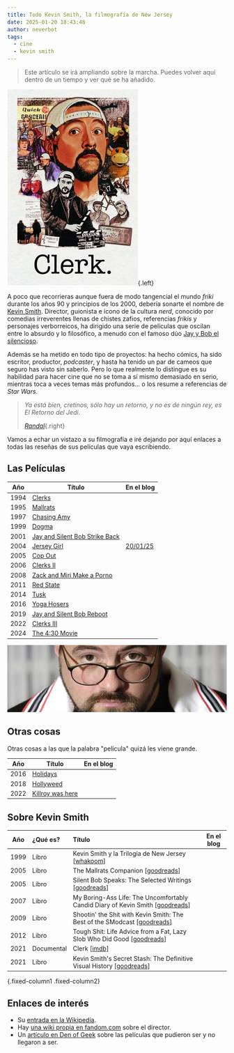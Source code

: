 ```yaml
---
title: Todo Kevin Smith, la filmografía de New Jersey
date: 2025-01-20 18:43:48
author: neverbot
tags:
  - cine
  - kevin smith
---
```


> Este artículo se irá ampliando sobre la marcha. Puedes volver aquí dentro de un tiempo y ver qué se ha añadido.

![Kevin Smith Clerk](./index/kevin-smith-clerk.jpg){.left}

A poco que recorrieras aunque fuera de modo tangencial el mundo *friki* durante los años 90 y principios de los 2000, debería sonarte el nombre de [Kevin Smith](https://en.wikipedia.org/wiki/Kevin_Smith). Director, guionista e icono de la cultura *nerd*, conocido por comedias irreverentes llenas de chistes zafios, referencias *frikis* y personajes verborreicos, ha dirigido una serie de películas que oscilan entre lo absurdo y lo filosófico, a menudo con el famoso dúo [Jay y Bob el silencioso](https://en.wikipedia.org/wiki/Jay_and_Silent_Bob).

Además se ha metido en todo tipo de proyectos: ha hecho cómics, ha sido escritor, productor, *podcaster*, y hasta ha tenido un par de cameos que seguro has visto sin saberlo. Pero lo que realmente lo distingue es su habilidad para hacer cine que no se toma a sí mismo demasiado en serio, mientras toca a veces temas más profundos... o los resume a referencias de *Star Wars*. 

> *Ya está bien, cretinos, sólo hay un retorno, y no es de ningún rey, es El Retorno del Jedi.*
>
> *[Randal](https://www.youtube.com/watch?v=5ERaPqg22Nc)*{.right}

Vamos a echar un vistazo a su filmografía e iré dejando por aquí enlaces a todas las reseñas de sus películas que vaya escribiendo.

## Las Películas

| Año  | Título                                                       | En el blog |
| ---- | ------------------------------------------------------------ | ----------- |
| 1994 | [Clerks](https://www.imdb.com/title/tt0109445/)              |             |
| 1995 | [Mallrats](https://www.imdb.com/title/tt0113749/)            |             |
| 1997 | [Chasing Amy](https://www.imdb.com/title/tt0118842/)         |             |
| 1999 | [Dogma](https://www.imdb.com/title/tt0120655/)               |             |
| 2001 | [Jay and Silent Bob Strike Back](https://www.imdb.com/title/tt0261392/) |             |
| 2004 | [Jersey Girl](https://www.imdb.com/title/tt0300051/)         | [20/01/25](/jersey-girl-el-kevin-smith-blandito/) |
| 2005 | [Cop Out](https://www.imdb.com/title/tt1385867/)             |             |
| 2006 | [Clerks II](https://www.imdb.com/title/tt0424345/)           |             |
| 2008 | [Zack and Miri Make a Porno](https://www.imdb.com/title/tt1007028/) |             |
| 2011 | [Red State](https://www.imdb.com/title/tt0873886/)           |             |
| 2014 | [Tusk](https://www.imdb.com/title/tt3099498/)                |             |
| 2016 | [Yoga Hosers](https://www.imdb.com/title/tt3838992/)         |             |
| 2019 | [Jay and Silent Bob Reboot](https://www.imdb.com/title/tt6521876/) |             |
| 2022 | [Clerks III](https://www.imdb.com/title/tt11128440/)         |             |
| 2024 | [The 4:30 Movie](https://www.imdb.com/title/tt28658276/)     |             |

![kevin-smith](./index/kevin-smith.jpg)

## Otras cosas

Otras cosas a las que la palabra "película" quizá les viene grande.

| Año  | Título                                                    | En el blog |
| ---- | --------------------------------------------------------- | ---------- |
| 2016 | [Holidays](https://www.imdb.com/title/tt4419364/)         |            |
| 2018 | [Hollyweed](https://www.imdb.com/title/tt5372332/)        |            |
| 2022 | [Killroy was here](https://www.imdb.com/title/tt6993240/) |            |

## Sobre Kevin Smith

| Año  | ¿Qué es? | Título | En el blog |
| :--: | :------- | :----- | ---------- |
| 1999 | Libro | Kevin Smith y la Trilogía de New Jersey [[whakoom](https://www.whakoom.com/ediciones/276202/kevin_smith_y_la_trilogia_de_new_jersey-rustica_144_pp)] |  |
| 2005 | Libro | The Mallrats Companion [[goodreads](https://www.goodreads.com/book/show/3243524-the-mallrats-companion)] |  |
| 2005 | Libro | Silent Bob Speaks: The Selected Writings [[goodreads](https://www.goodreads.com/book/show/300885.Silent_Bob_Speaks)] |  |
| 2007 | Libro | My Boring-Ass Life: The Uncomfortably Candid Diary of Kevin Smith [[goodreads](https://www.goodreads.com/book/show/300889.My_Boring_Ass_Life)] |  |
| 2009 | Libro | Shootin' the Shit with Kevin Smith: The Best of the SModcast [[goodreads](https://www.goodreads.com/book/show/6633415-shootin-the-shit-with-kevin-smith)] |  |
| 2012 | Libro | Tough Shit: Life Advice from a Fat, Lazy Slob Who Did Good [[goodreads](https://www.goodreads.com/book/show/12405612-tough-shit)] |  |
| 2021 | Documental | Clerk [[imdb](https://www.imdb.com/title/tt14024448/)] |      |
| 2021 | Libro | Kevin Smith's Secret Stash: The Definitive Visual History [[goodreads](https://www.goodreads.com/book/show/56897840-kevin-smith-s-secret-stash)] | |

{.fixed-column1 .fixed-column2}

## Enlaces de interés

- Su [entrada en la Wikipedia](https://en.wikipedia.org/wiki/Kevin_Smith).
- Hay [una wiki propia en fandom.com](https://kevin-smith.fandom.com) sobre el director.
- Un [artículo en Den of Geek](https://www.denofgeek.com/movies/the-unmade-films-of-kevin-smith/) sobre las películas que pudieron ser y no llegaron a ser.

  
